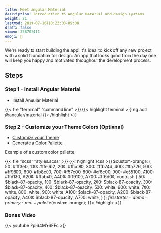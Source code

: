 ```yaml
---
title: Meet Angular Material
description: Introduction to Angular Material and design systems
weight: 21
lastmod: 2019-07-16T10:23:30-09:00
draft: false
vimeo: 358702411
emoji: 🎨
---
```


We're ready to start building the app! It's ideal to kick off any new project with a solid foundation for design. An app that looks good from the day one will keep you happy and motivated throughout the development process. 

## Steps

### Step 1 - Install Angular Material

- Install [Angular Material](https://material.angular.io/)

{{< file "terminal" "command line" >}}
{{< highlight terminal >}}
ng add @angular/material
{{< /highlight >}}

### Step 2 - Customize your Theme Colors (Optional)

- [Customize your Theme](https://material.angular.io/guide/theming)
- Generate a [Color Pallette](http://mcg.mbitson.com/#!?mcgpalette0=%233f51b5)



Example of a custom color pallette. 

{{< file "scss" "styles.scss" >}}
{{< highlight scss >}}
$custom-orange: (
    50: #fff3e0,
    100: #ffe0b2,
    200: #ffcc80,
    300: #ffb74d,
    400: #ffa726,
    500: #ff9800,
    600: #fb8c00,
    700: #f57c00,
    800: #ef6c00,
    900: #e65100,
    A100: #ffd180,
    A200: #ffab40,
    A400: #ff9100,
    A700: #ff6d00,
    contrast: (
        50: $black-87-opacity,
        100: $black-87-opacity,
        200: $black-87-opacity,
        300: $black-87-opacity,
        400: $black-87-opacity,
        500: white,
        600: white,
        700: white,
        800: white,
        900: white,
        A100: $black-87-opacity,
        A200: $black-87-opacity,
        A400: $black-87-opacity,
        A700: white,
    )
);
$firestarter-demo-primary: mat-palette($custom-orange);
{{< /highlight >}}


### Bonus Video

<div class="vid-center">
{{< youtube Ppl64MY6FFc >}}
</div>